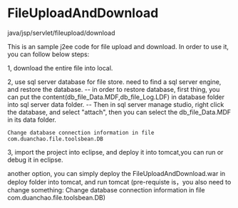 FileUploadAndDownload
=====================

java/jsp/servlet/fileupload/download

This is an sample j2ee code for file upload and download.
In order to use it, you can follow below steps:

1, download the entire file into local.

2, use sql server database for file store. need to find a sql server engine, and restore the database.
   -- in order to restore database, first thing, you can put the content(db_file_Data.MDF,db_file_Log.LDF) 
      in database folder into sql server data folder.
   -- Then in sql server manage studio, right click the database, and select "attach", 
      then you can select the db_file_Data.MDF in its data folder.

    Change database connection information in file com.duanchao.file.toolsbean.DB
    
3, import the project into eclipse, and deploy it into tomcat,you can run or debug it in eclipse.

another option, you can simply deploy the FileUploadAndDownload.war in deploy folder into tomcat, and run tomcat
(pre-requiste is，you also need to change something: Change database connection information in file com.duanchao.file.toolsbean.DB)

